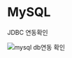 # MySQL
JDBC 연동확인

![mysql db연동 확인](https://github.com/7ahyeon/Study/assets/107123698/67077beb-1aaa-4725-955a-c03a74bebfba)
